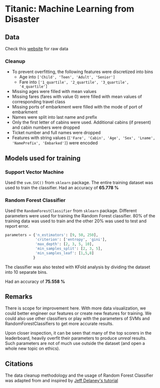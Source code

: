 # Titanic: Machine Learning from Disaster

## Data

Check this [website](https://www.kaggle.com/c/titanic/data) for raw data

### Cleanup
- To prevent overfitting, the following features were discretized into bins
   - Age into `['Child', 'Teen', 'Adult', 'Senior']`
   - Fare into `['1_quartile', '2_quartile', '3_quartile', '4_quartile']`
- Missing ages were filled with mean values
- Missing fares (fares with value 0) were filled with mean values of corresponding travel class
- Missing ports of embarkment were filled with the mode of port of embarkment
- Names were split into last name and prefix
- Only the first letter of cabins were used. Additional cabins (if present) and cabin numbers were dropped
- Ticket number and full names were dropped
- Features with string values (`['Fare', 'Cabin', 'Age', 'Sex', 'Lname', 'NamePrefix', 'Embarked']`) were encoded

## Models used for training
### Support Vector Machine

Used the `svm.SVC()` from `sklearn` package. The entire training dataset was used to train the classifier. Had an accuracy of **65.778 %**

### Random Forest Classifier

Used the `RandomForestClassifier` from `sklearn` package. Different parameters were used for training the Random Forest classifier. 80% of the training data was used to train and the other 20% was used to test and report error.

```python
parameters = {'n_estimators': [9, 50, 250],
              'criterion': ['entropy', 'gini'],
              'max_depth': [2, 3, 5, 10],
              'min_samples_split': [2, 3, 5],
              'min_samples_leaf': [1,5,8]
             }
```

The classifier was also tested with KFold analysis by dividing the dataset into 10 separate bins.

Had an accuracy of **75.558 %**

## Remarks
There is scope for improvement here. With more data visualization, we could better engineer our features or create new features for training. We could also use other classifiers or play with the parameters of SVMs and RandomForestClassifiers to get more accurate results.

Upon closer inspection, it can be seen that many of the top scorers in the leaderboard, heavily overfit their parameters to produce *unreal* results. Such parameters are not of much use outside the dataset (and open a whole new topic on ethics).

## Citations
The data cleanup methodology and the usage of Random Forest Classifier was adapted from and inspired by [Jeff Delaney's tutorial](https://www.kaggle.com/jeffd23/scikit-learn-ml-from-start-to-finish)
